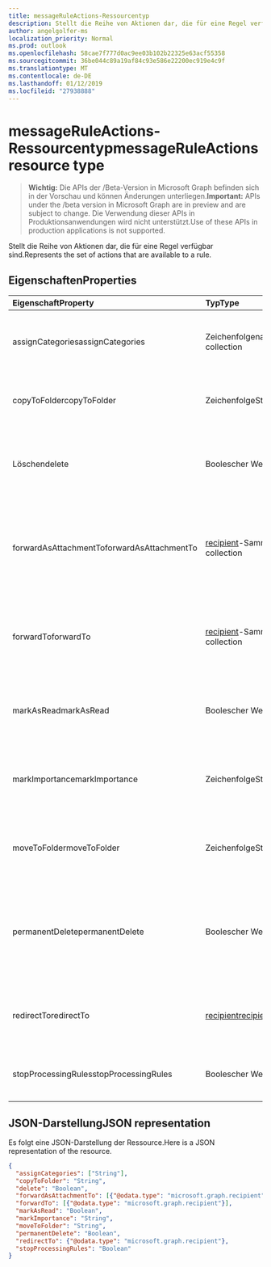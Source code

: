```yaml
---
title: messageRuleActions-Ressourcentyp
description: Stellt die Reihe von Aktionen dar, die für eine Regel verfügbar sind.
author: angelgolfer-ms
localization_priority: Normal
ms.prod: outlook
ms.openlocfilehash: 58cae7f777d0ac9ee03b102b22325e63acf55358
ms.sourcegitcommit: 36be044c89a19af84c93e586e22200ec919e4c9f
ms.translationtype: MT
ms.contentlocale: de-DE
ms.lasthandoff: 01/12/2019
ms.locfileid: "27938888"
---
```

# <a name="messageruleactions-resource-type"></a><span data-ttu-id="714f8-103">messageRuleActions-Ressourcentyp</span><span class="sxs-lookup"><span data-stu-id="714f8-103">messageRuleActions resource type</span></span>

> <span data-ttu-id="714f8-104">**Wichtig:** Die APIs der /Beta-Version in Microsoft Graph befinden sich in der Vorschau und können Änderungen unterliegen.</span><span class="sxs-lookup"><span data-stu-id="714f8-104">**Important:** APIs under the /beta version in Microsoft Graph are in preview and are subject to change.</span></span> <span data-ttu-id="714f8-105">Die Verwendung dieser APIs in Produktionsanwendungen wird nicht unterstützt.</span><span class="sxs-lookup"><span data-stu-id="714f8-105">Use of these APIs in production applications is not supported.</span></span>

<span data-ttu-id="714f8-106">Stellt die Reihe von Aktionen dar, die für eine Regel verfügbar sind.</span><span class="sxs-lookup"><span data-stu-id="714f8-106">Represents the set of actions that are available to a rule.</span></span>

## <a name="properties"></a><span data-ttu-id="714f8-107">Eigenschaften</span><span class="sxs-lookup"><span data-stu-id="714f8-107">Properties</span></span>
| <span data-ttu-id="714f8-108">Eigenschaft</span><span class="sxs-lookup"><span data-stu-id="714f8-108">Property</span></span>     | <span data-ttu-id="714f8-109">Typ</span><span class="sxs-lookup"><span data-stu-id="714f8-109">Type</span></span>   |<span data-ttu-id="714f8-110">Beschreibung</span><span class="sxs-lookup"><span data-stu-id="714f8-110">Description</span></span>|
|:---------------|:--------|:----------|
| <span data-ttu-id="714f8-111">assignCategories</span><span class="sxs-lookup"><span data-stu-id="714f8-111">assignCategories</span></span> | <span data-ttu-id="714f8-112">Zeichenfolgenauflistung</span><span class="sxs-lookup"><span data-stu-id="714f8-112">String collection</span></span> | <span data-ttu-id="714f8-113">Eine Liste von Kategorien, die einer Nachricht zugewiesen werden sollen.</span><span class="sxs-lookup"><span data-stu-id="714f8-113">A list of categories to be assigned to a message.</span></span> |
| <span data-ttu-id="714f8-114">copyToFolder</span><span class="sxs-lookup"><span data-stu-id="714f8-114">copyToFolder</span></span> | <span data-ttu-id="714f8-115">Zeichenfolge</span><span class="sxs-lookup"><span data-stu-id="714f8-115">String</span></span> | <span data-ttu-id="714f8-116">Die ID eines Ordners, in den eine Nachricht kopiert werden soll.</span><span class="sxs-lookup"><span data-stu-id="714f8-116">The ID of a folder that a message is to be copied to.</span></span> |
| <span data-ttu-id="714f8-117">Löschen</span><span class="sxs-lookup"><span data-stu-id="714f8-117">delete</span></span> | <span data-ttu-id="714f8-118">Boolescher Wert</span><span class="sxs-lookup"><span data-stu-id="714f8-118">Boolean</span></span> | <span data-ttu-id="714f8-119">Gibt an, ob eine Nachricht in den Ordner „Gelöschte Elemente“ verschoben werden soll.</span><span class="sxs-lookup"><span data-stu-id="714f8-119">Indicates whether a message should be moved to the Deleted Items folder.</span></span> |
| <span data-ttu-id="714f8-120">forwardAsAttachmentTo</span><span class="sxs-lookup"><span data-stu-id="714f8-120">forwardAsAttachmentTo</span></span> | <span data-ttu-id="714f8-121">[recipient](recipient.md)-Sammlung</span><span class="sxs-lookup"><span data-stu-id="714f8-121">[recipient](recipient.md) collection</span></span> | <span data-ttu-id="714f8-122">Die E-Mail-Adressen der Empfänger, an die eine Nachricht als Anlage weitergeleitet werden soll.</span><span class="sxs-lookup"><span data-stu-id="714f8-122">The email addresses of the recipients to which a message should be forwarded as an attachment.</span></span> |
| <span data-ttu-id="714f8-123">forwardTo</span><span class="sxs-lookup"><span data-stu-id="714f8-123">forwardTo</span></span> | <span data-ttu-id="714f8-124">[recipient](recipient.md)-Sammlung</span><span class="sxs-lookup"><span data-stu-id="714f8-124">[recipient](recipient.md) collection</span></span> | <span data-ttu-id="714f8-125">Die E-Mail-Adressen der Empfänger, an die eine Nachricht weitergeleitet werden soll.</span><span class="sxs-lookup"><span data-stu-id="714f8-125">The email addresses of the recipients to which a message should be forwarded.</span></span> |
| <span data-ttu-id="714f8-126">markAsRead</span><span class="sxs-lookup"><span data-stu-id="714f8-126">markAsRead</span></span> | <span data-ttu-id="714f8-127">Boolescher Wert</span><span class="sxs-lookup"><span data-stu-id="714f8-127">Boolean</span></span> | <span data-ttu-id="714f8-128">Gibt an, ob eine Nachricht als gelesen markiert werden soll.</span><span class="sxs-lookup"><span data-stu-id="714f8-128">Indicates whether a message should be marked as read.</span></span> |
| <span data-ttu-id="714f8-129">markImportance</span><span class="sxs-lookup"><span data-stu-id="714f8-129">markImportance</span></span> | <span data-ttu-id="714f8-130">Zeichenfolge</span><span class="sxs-lookup"><span data-stu-id="714f8-130">String</span></span> | <span data-ttu-id="714f8-131">Legt die Wichtigkeit der Nachricht fest. Die folgenden Einstellungen sind möglich: `low`, `normal`, `high`.</span><span class="sxs-lookup"><span data-stu-id="714f8-131">Sets the importance of the message, which can be: `low`, `normal`, `high`.</span></span> |
| <span data-ttu-id="714f8-132">moveToFolder</span><span class="sxs-lookup"><span data-stu-id="714f8-132">moveToFolder</span></span> |  <span data-ttu-id="714f8-133">Zeichenfolge</span><span class="sxs-lookup"><span data-stu-id="714f8-133">String</span></span>| <span data-ttu-id="714f8-134">Die ID des Ordners, in den eine Nachricht verschoben wird.</span><span class="sxs-lookup"><span data-stu-id="714f8-134">The ID of the folder that a message will be moved to.</span></span> |
| <span data-ttu-id="714f8-135">permanentDelete</span><span class="sxs-lookup"><span data-stu-id="714f8-135">permanentDelete</span></span> | <span data-ttu-id="714f8-136">Boolescher Wert</span><span class="sxs-lookup"><span data-stu-id="714f8-136">Boolean</span></span> | <span data-ttu-id="714f8-137">Gibt an, ob eine Nachricht dauerhaft gelöscht und nicht im Ordner „Gelöschte Elemente“ gespeichert werden soll.</span><span class="sxs-lookup"><span data-stu-id="714f8-137">Indicates whether a message should be permanently deleted and not saved to the Deleted Items folder.</span></span> |
| <span data-ttu-id="714f8-138">redirectTo</span><span class="sxs-lookup"><span data-stu-id="714f8-138">redirectTo</span></span> | [<span data-ttu-id="714f8-139">recipient</span><span class="sxs-lookup"><span data-stu-id="714f8-139">recipient</span></span>](recipient.md) | <span data-ttu-id="714f8-140">Die E-Mail-Adresse, an die eine Nachricht umgeleitet werden soll.</span><span class="sxs-lookup"><span data-stu-id="714f8-140">The email address to which a message should be redirected.</span></span> |
| <span data-ttu-id="714f8-141">stopProcessingRules</span><span class="sxs-lookup"><span data-stu-id="714f8-141">stopProcessingRules</span></span> | <span data-ttu-id="714f8-142">Boolescher Wert</span><span class="sxs-lookup"><span data-stu-id="714f8-142">Boolean</span></span> | <span data-ttu-id="714f8-143">Gibt an, ob nachfolgende Regeln ausgewertet werden sollen.</span><span class="sxs-lookup"><span data-stu-id="714f8-143">Indicates whether subsequent rules should be evaluated.</span></span> |


## <a name="json-representation"></a><span data-ttu-id="714f8-144">JSON-Darstellung</span><span class="sxs-lookup"><span data-stu-id="714f8-144">JSON representation</span></span>
<span data-ttu-id="714f8-145">Es folgt eine JSON-Darstellung der Ressource.</span><span class="sxs-lookup"><span data-stu-id="714f8-145">Here is a JSON representation of the resource.</span></span>

<!-- {
  "blockType": "resource",
  "optionalProperties": [
   ],
  "@odata.type": "microsoft.graph.messageRuleActions"
}-->

```json
{
  "assignCategories": ["String"],
  "copyToFolder": "String",
  "delete": "Boolean",
  "forwardAsAttachmentTo": [{"@odata.type": "microsoft.graph.recipient"}],
  "forwardTo": [{"@odata.type": "microsoft.graph.recipient"}],
  "markAsRead": "Boolean",
  "markImportance": "String",
  "moveToFolder": "String",
  "permanentDelete": "Boolean",
  "redirectTo": {"@odata.type": "microsoft.graph.recipient"},
  "stopProcessingRules": "Boolean"
}

```

<!-- uuid: 8fcb5dbc-d5aa-4681-8e31-b001d5168d79
2015-10-25 14:57:30 UTC -->
<!-- {
  "type": "#page.annotation",
  "description": "messageRuleActions resource",
  "keywords": "",
  "section": "documentation",
  "tocPath": ""
}-->
